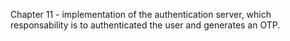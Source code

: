 Chapter 11 - implementation of the authentication server, which responsability is to authenticated the user and generates an OTP.
